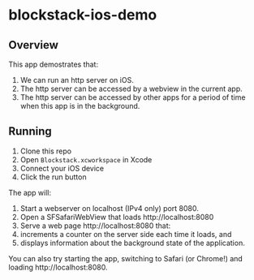 # blockstack-ios-demo

## Overview

This app demostrates that:

1. We can run an http server on iOS.
2. The http server can be accessed by a webview in the current app.
3. The http server can be accessed by other apps for a period of time when this app is in the background.


## Running

1. Clone this repo
2. Open `Blockstack.xcworkspace` in Xcode
3. Connect your iOS device
4. Click the run button


The app will:

1. Start a webserver on localhost (IPv4 only) port 8080.
2. Open a SFSafariWebView that loads http://localhost:8080
3. Serve a web page http://localhost:8080 that:
4. increments a counter on the server side each time it loads, and
5. displays information about the background state of the application.

You can also try starting the app, switching to Safari (or Chrome!) and loading http://localhost:8080.


